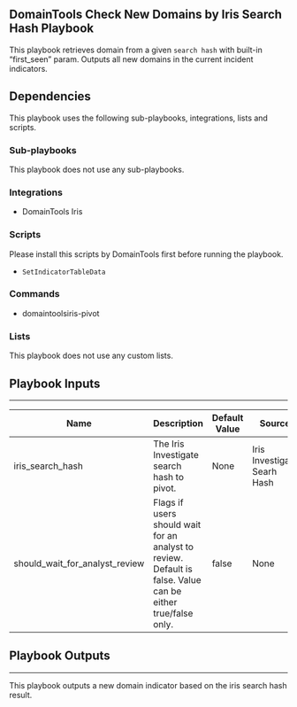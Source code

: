 ## DomainTools Check New Domains by Iris Search Hash Playbook

This playbook retrieves domain from a given `search hash` with built-in “first_seen” param. Outputs all new domains in the current incident indicators.

## Dependencies
This playbook uses the following sub-playbooks, integrations, lists and scripts.

### Sub-playbooks
This playbook does not use any sub-playbooks.

### Integrations
* DomainTools Iris

### Scripts
Please install this scripts by DomainTools first before running the playbook.
- `SetIndicatorTableData`


### Commands
* domaintoolsiris-pivot

### Lists
This playbook does not use any custom lists.

## Playbook Inputs
---

| **Name** | **Description** | **Default Value** | **Source** | **Required** |
| --- | --- | --- | --- | --- |
| iris_search_hash | The Iris Investigate search hash to pivot. | None | Iris Investigate Searh Hash | Required |
| should_wait_for_analyst_review | Flags if users should wait for an analyst to review. Default is false. Value can be either true/false only. | false | None | Required |

## Playbook Outputs
---
This playbook outputs a new domain indicator based on the iris search hash result.
